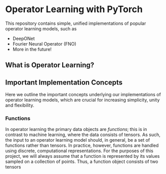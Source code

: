 # Operator Learning with PyTorch

This repository contains simple, unified implementations of popular
operator learning models, such as

- DeepONet
- Fourier Neural Operator (FNO)
- More in the future!

## What is Operator Learning?

## Important Implementation Concepts

Here we outline the important concepts underlying our implementations
of operator learning models, which are crucial for increasing
simplicity, unity and flexibility.

### Functions

In operator learning the primary data objects are *functions*; this
is in contrast to machine learning, where the data consists of tensors.
As such, the input to an operator learning model should, in general, be
a set of functions rather than tensors. In practice, however, functions
are handled using discrete, computational representations. For the
purposes of this project, we will always assume that a function is
represented by its values sampled on a collection of points. Thus, a
function object consists of two tensors